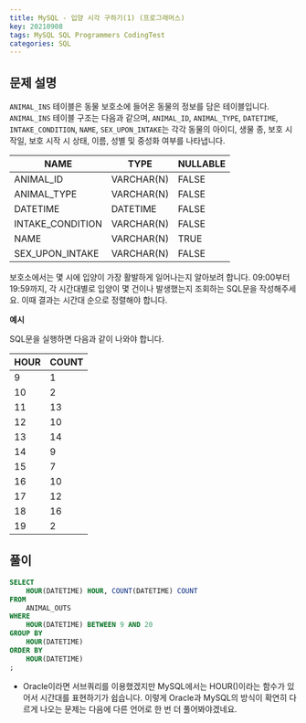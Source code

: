 ```yaml
---
title: MySQL - 입양 시각 구하기(1) (프로그래머스)
key: 20210908
tags: MySQL SQL Programmers CodingTest
categories: SQL
---
```


## 문제 설명

`ANIMAL_INS` 테이블은 동물 보호소에 들어온 동물의 정보를 담은 테이블입니다. `ANIMAL_INS` 테이블 구조는 다음과 같으며, `ANIMAL_ID`, `ANIMAL_TYPE`, `DATETIME`, `INTAKE_CONDITION`, `NAME`, `SEX_UPON_INTAKE`는 각각 동물의 아이디, 생물 종, 보호 시작일, 보호 시작 시 상태, 이름, 성별 및 중성화 여부를 나타냅니다.

|NAME|TYPE|NULLABLE|
|---|---|---|
|ANIMAL_ID|VARCHAR(N)|FALSE|
|ANIMAL_TYPE|VARCHAR(N)|FALSE|
|DATETIME|DATETIME|FALSE|
|INTAKE_CONDITION|VARCHAR(N)|FALSE|
|NAME|VARCHAR(N)|TRUE|
|SEX_UPON_INTAKE|VARCHAR(N)|FALSE|

보호소에서는 몇 시에 입양이 가장 활발하게 일어나는지 알아보려 합니다. 09:00부터 19:59까지, 각 시간대별로 입양이 몇 건이나 발생했는지 조회하는 SQL문을 작성해주세요. 이때 결과는 시간대 순으로 정렬해야 합니다.

**예시**  

SQL문을 실행하면 다음과 같이 나와야 합니다.

|HOUR|COUNT|
|--|--|
|9|1|
|10|2|
|11|13|
|12|10|
|13|14|
|14|9|
|15|7|
|16|10|
|17|12|
|18|16|
|19|2|

## 풀이

~~~sql
SELECT
    HOUR(DATETIME) HOUR, COUNT(DATETIME) COUNT
FROM
    ANIMAL_OUTS
WHERE
    HOUR(DATETIME) BETWEEN 9 AND 20
GROUP BY
    HOUR(DATETIME) 
ORDER BY
    HOUR(DATETIME)
;
~~~

* Oracle이라면 서브쿼리를 이용했겠지만 MySQL에서는 HOUR()이라는 함수가 있어서 시간대를 표현하기가 쉽습니다. 이렇게 Oracle과 MySQL의 방식이 확연히 다르게 나오는 문제는 다음에 다른 언어로 한 번 더 풀어봐야겠네요.  